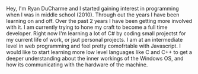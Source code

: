 Hey, I'm Ryan DuCharme and I started gaining interest in programming when I was in middle school (2010). Through out the years I have been learning on and off.
Over the past 2 years I have been getting more involved with it. I am currently trying to hone my craft to become a full time developer. 
Right now I'm learning a lot of C# by coding small projectst for my current life of work, or jsut personal projects. I am at an intermediate level in web programming
and feel pretty comofrtable with Javascript. 
I would like to start learning more low level languages like C and C++ to get a deeper understanding about the inner workings of the Windows OS, and how its communicating
with the hardware of the machine.

